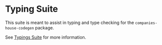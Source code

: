 # Typing Suite

This suite is meant to assist in typing and type checking
for the `companies-house-codegen` package.

See [Typings Suite](../../docs/developement/typings_suite.md) for more information.
